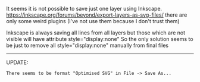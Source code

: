 It seems it is not possible to save just one layer using Inkscape. https://inkscape.org/forums/beyond/export-layers-as-svg-files/
there are only some weird plugins (I've not use them because I don't trust them)

Inkscape is always saving all lines from all layers but those which are not visible will have attribute
style="display:none"
So the only solution seems to be just to remove all style="display:none" manually from final files

---

UPDATE:

    There seems to be format "Optimised SVG" in File -> Save As...
